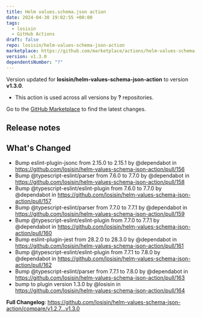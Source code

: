 ```yaml
---
title: Helm values.schema.json action
date: 2024-04-30 19:02:55 +00:00
tags:
  - losisin
  - GitHub Actions
draft: false
repo: losisin/helm-values-schema-json-action
marketplace: https://github.com/marketplace/actions/helm-values-schema-json-action
version: v1.3.0
dependentsNumber: "?"
---
```



Version updated for **losisin/helm-values-schema-json-action** to version **v1.3.0**.
- This action is used across all versions by **?** repositories.

Go to the [GitHub Marketplace](https://github.com/marketplace/actions/helm-values-schema-json-action) to find the latest changes.

## Release notes

## What's Changed
* Bump eslint-plugin-jsonc from 2.15.0 to 2.15.1 by @dependabot in https://github.com/losisin/helm-values-schema-json-action/pull/156
* Bump @typescript-eslint/parser from 7.6.0 to 7.7.0 by @dependabot in https://github.com/losisin/helm-values-schema-json-action/pull/158
* Bump @typescript-eslint/eslint-plugin from 7.6.0 to 7.7.0 by @dependabot in https://github.com/losisin/helm-values-schema-json-action/pull/157
* Bump @typescript-eslint/parser from 7.7.0 to 7.7.1 by @dependabot in https://github.com/losisin/helm-values-schema-json-action/pull/159
* Bump @typescript-eslint/eslint-plugin from 7.7.0 to 7.7.1 by @dependabot in https://github.com/losisin/helm-values-schema-json-action/pull/160
* Bump eslint-plugin-jest from 28.2.0 to 28.3.0 by @dependabot in https://github.com/losisin/helm-values-schema-json-action/pull/161
* Bump @typescript-eslint/eslint-plugin from 7.7.1 to 7.8.0 by @dependabot in https://github.com/losisin/helm-values-schema-json-action/pull/162
* Bump @typescript-eslint/parser from 7.7.1 to 7.8.0 by @dependabot in https://github.com/losisin/helm-values-schema-json-action/pull/163
* bump to plugin version 1.3.0 by @losisin in https://github.com/losisin/helm-values-schema-json-action/pull/164


**Full Changelog**: https://github.com/losisin/helm-values-schema-json-action/compare/v1.2.7...v1.3.0

